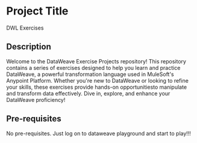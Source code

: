 # Project Title

DWL Exercises

## Description

Welcome to the DataWeave Exercise Projects repository! This repository contains a series of exercises designed to help you learn and practice DataWeave, a powerful transformation language used in MuleSoft's Anypoint Platform. Whether you're new to DataWeave or looking to refine your skills, these exercises provide hands-on opportunitiesto manipulate and transform data effectively. Dive in, explore, and enhance your DataWeave proficiency!

## Pre-requisites

No pre-requisites. Just log on to dataweave playground and start to play!!!
